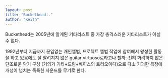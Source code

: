 ```yaml
---
layout: post
title: "Buckethead.."
author: "Keith"
---
```


Buckethead는 2005년에 알게된 기타리스트 중 가장 충격스러운 기타리스트가 아닐 수 없다.

1992년부터 지금까지 끊임없는 개인앨범, 프로젝트 앨범 작업에 참여해서 왕성한 활동을 하고 있음에도 잘 알려지지 않은 guitar virtuoso로라고나 할까. 전혀 화려하지 않은 단조로운 악기 구성 (거의가 기타+드럼+베이스의 트리오이다)으로 다소 기괴한 복장에 개성이 넘치는 독특한 사운드를 무기로 한다.



